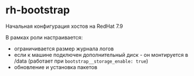 # rh-bootstrap

Начальная конфигурация хостов на RedHat 7.9

В рамках роли настраивается:
- ограничивается размер журнала логов
- если к машине подключен дополнительный диск - он монтируется в /data (работает при ```bootstrap__storage_enable: true```)
- обновление и установка пакетов
